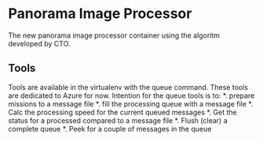 # Panorama Image Processor

The new panorama image processor container using the algoritm developed by CTO.

## Tools

Tools are available in the virtualenv with the queue command.
These tools are dedicated to Azure for now.
Intention for the queue tools is to:
 *. prepare missions to a message file
 *. fill the processing queue with a message file
 *. Calc the processing speed for the current queued messages
 *. Get the status for a processed compared to a message file
 *. Flush (clear) a complete queue
 *. Peek for a couple of messages in the queue